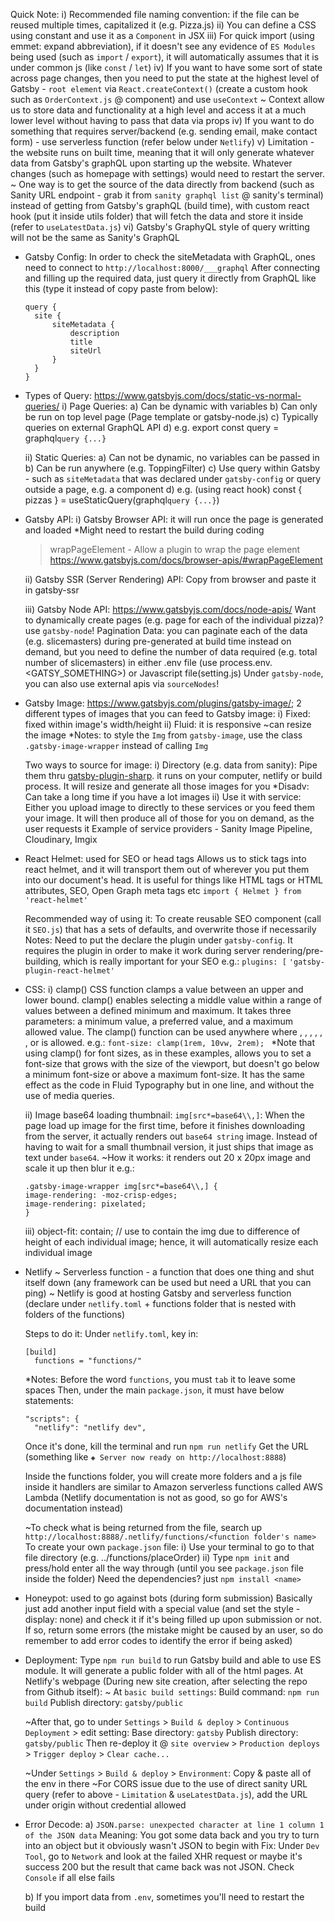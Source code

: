 Quick Note:
i) Recommended file naming convention: if the file can be reused multiple times, capitalized it (e.g. Pizza.js)
ii) You can define a CSS using constant and use it as a `Component` in JSX
iii) For quick import (using emmet: expand abbreviation), if it doesn't see any evidence of `ES Modules` being used (such as `import` / `export`), it will automatically assumes that it is under common js (like `const` / `let`)
iv) If you want to have some sort of state across page changes, then you need to put the state at the highest level of Gatsby - `root element` via `React.createContext()` (create a custom hook such as `OrderContext.js` @ component) and use `useContext`
~ Context allow us to store data and functionality at a high level and access it at a much lower level without having to pass that data via props
iv) If you want to do something that requires server/backend (e.g. sending email, make contact form) - use serverless function (refer below under `Netlify`)
v) Limitation - the website runs on built time, meaning that it will only generate whatever data from Gatsby's graphQL upon starting up the website. Whatever changes (such as homepage with settings) would need to restart the server.
~ One way is to get the source of the data directly from backend (such as Sanity URL endpoint - grab it from `sanity graphql list` @ sanity's terminal) instead of getting from Gatsby's graphQL (build time), with custom react hook (put it inside utils folder) that will fetch the data and store it inside (refer to `useLatestData.js`)
vi) Gatsby's GraphyQL style of query writting will not be the same as Sanity's GraphQL

- Gatsby Config:
  In order to check the siteMetadata with GraphQL, ones need to connect to `http://localhost:8000/___graphql`
  After connecting and filling up the required data, just query it directly from GraphQL like this (type it instead of copy paste from below):

  ```
  query {
    site {
        siteMetadata {
            description
            title
            siteUrl
        }
    }
  }
  ```

- Types of Query:
  https://www.gatsbyjs.com/docs/static-vs-normal-queries/
  i) Page Queries:
  a) Can be dynamic with variables
  b) Can only be run on top level page (Page template or gatsby-node.js)
  c) Typically queries on external GraphQL API
  d) e.g. export const query = graphql`query {...}`

  ii) Static Queries:
  a) Can not be dynamic, no variables can be passed in
  b) Can be run anywhere (e.g. ToppingFilter)
  c) Use query within Gatsby - such as `siteMetadata` that was declared under `gatsby-config` or query outside a page, e.g. a component
  d) e.g. (using react hook) const { pizzas } = useStaticQuery(graphql`query {...}`)

- Gatsby API:
  i) Gatsby Browser API: it will run once the page is generated and loaded
  \*Might need to restart the build during coding

  > wrapPageElement - Allow a plugin to wrap the page element
  > https://www.gatsbyjs.com/docs/browser-apis/#wrapPageElement

  ii) Gatsby SSR (Server Rendering) API:
  Copy from browser and paste it in gatsby-ssr

  iii) Gatsby Node API:
  https://www.gatsbyjs.com/docs/node-apis/
  Want to dynamically create pages (e.g. page for each of the individual pizza)? use `gatsby-node`!
  Pagination Data: you can paginate each of the data (e.g. slicemasters) during pre-generated at build time instead on demand, but you need to define the number of data required (e.g. total number of slicemasters) in either .env file (use process.env.<GATSY_SOMETHING>) or Javascript file(setting.js)
  Under `gatsby-node`, you can also use external apis via `sourceNodes`!

- Gatsby Image:
  https://www.gatsbyjs.com/plugins/gatsby-image/;
  2 different types of images that you can feed to Gatsby image:
  i) Fixed: fixed within image's width/height
  ii) Fluid: it is responsive ~can resize the image
  \*Notes: to style the `Img` from `gatsby-image`, use the class `.gatsby-image-wrapper` instead of calling `Img`

  Two ways to source for image:
  i) Directory (e.g. data from sanity):
  Pipe them thru [gatsby-plugin-sharp](https://www.gatsbyjs.com/plugins/gatsby-plugin-sharp/). it runs on your computer, netlify or build process. It will resize and generate all those images for you
  \*Disadv: Can take a long time if you have a lot images
  ii) Use it with service:
  Either you upload image to directly to these services or you feed them your image. It will then produce all of those for you on demand, as the user requests it
  Example of service providers - Sanity Image Pipeline, Cloudinary, Imgix

- React Helmet: used for SEO or head tags
  Allows us to stick tags into react helmet, and it will transport them out of wherever you put them into our document's head. It is useful for things like HTML tags or HTML attributes, SEO, Open Graph meta tags etc
  `import { Helmet } from 'react-helmet'`

  Recommended way of using it:
  To create reusable SEO component (call it `SEO.js`) that has a sets of defaults, and overwrite those if necessarily
  Notes: Need to put the declare the plugin under `gatsby-config`. It requires the plugin in order to make it work during server rendering/pre-building, which is really important for your SEO
  e.g.:
  `plugins: [`
  `'gatsby-plugin-react-helmet'`

- CSS:
  i) clamp() CSS function clamps a value between an upper and lower bound. clamp() enables selecting a middle value within a range of values between a defined minimum and maximum. It takes three parameters: a minimum value, a preferred value, and a maximum allowed value. The clamp() function can be used anywhere where <length>, <frequency>, <angle>, <time>, <percentage>, <number>, or <integer> is allowed.
  e.g.:
  `font-size: clamp(1rem, 10vw, 2rem); `
  \*Note that using clamp() for font sizes, as in these examples, allows you to set a font-size that grows with the size of the viewport, but doesn't go below a minimum font-size or above a maximum font-size. It has the same effect as the code in Fluid Typography but in one line, and without the use of media queries.

  ii) Image base64 loading thumbnail:
  `img[src*=base64\\,]`: When the page load up image for the first time, before it finishes downloading from the server, it actually renders out `base64 string` image. Instead of having to wait for a small thumbnail version, it just ships that image as text under `base64`.
  ~How it works: it renders out 20 x 20px image and scale it up then blur it
  e.g.:

  ```
  .gatsby-image-wrapper img[src*=base64\\,] {
  image-rendering: -moz-crisp-edges;
  image-rendering: pixelated;
  }
  ```

  iii) object-fit: contain; // use to contain the img due to difference of height of each individual image; hence, it will automatically resize each individual image

- Netlify
  ~ Serverless function - a function that does one thing and shut itself down (any framework can be used but need a URL that you can ping)
  ~ Netlify is good at hosting Gatsby and serverless function (declare under `netlify.toml` + functions folder that is nested with folders of the functions)

  Steps to do it:
  Under `netlify.toml`, key in:

  ```
  [build]
    functions = "functions/"
  ```

  \*Notes: Before the word `functions`, you must `tab` it to leave some spaces
  Then, under the main `package.json`, it must have below statements:

  ```
  "scripts": {
    "netlify": "netlify dev",
  ```

  Once it's done, kill the terminal and run `npm run netlify`
  Get the URL (something like `◈ Server now ready on http://localhost:8888`)

  Inside the functions folder, you will create more folders and a js file inside it
  handlers are similar to Amazon serverless functions called AWS Lambda (Netlify documentation is not as good, so go for AWS's documentation instead)

  ~To check what is being returned from the file, search up `http://localhost:8888/.netlify/functions/<function folder's name>`
  To create your own `package.json` file:
  i) Use your terminal to go to that file directory (e.g. ../functions/placeOrder)
  ii) Type `npm init` and press/hold enter all the way through (until you see `package.json` file inside the folder)
  Need the dependencies? just `npm install <name>`

- Honeypot: used to go against bots (during form submission)
  Basically just add another input field with a special value (and set the style - display: none) and check it if it's being filled up upon submission or not. If so, return some errors (the mistake might be caused by an user, so do remember to add error codes to identify the error if being asked)

- Deployment:
  Type `npm run build` to run Gatsby build and able to use ES module. It will generate a public folder with all of the html pages.
  At Netlify's webpage (During new site creation, after selecting the repo from Github itself):
  ~ At `basic build settings`:
  Build command: `npm run build`
  Publish directory: `gatsby/public`

  ~After that, go to under `Settings` > `Build & deploy` > `Continuous Deployment` > edit setting:
  Base directory: `gatsby`
  Publish directory: `gatsby/public`
  Then re-deploy it @ `site overview` > `Production deploys` > `Trigger deploy` > `Clear cache...`

  ~Under `Settings` > `Build & deploy` > `Environment`: Copy & paste all of the env in there
  ~For CORS issue due to the use of direct sanity URL query (refer to above - `Limitation` & `useLatestData.js`), add the URL under origin without credential allowed

- Error Decode:
  a) `JSON.parse: unexpected character at line 1 column 1 of the JSON data`
  Meaning: You got some data back and you try to turn into an object but it obviously wasn't JSON to begin with
  Fix: Under `Dev Tool`, go to `Network` and look at the failed XHR request or maybe it's success 200 but the result that came back was not JSON. Check `Console` if all else fails

  b) If you import data from `.env`, sometimes you'll need to restart the build
